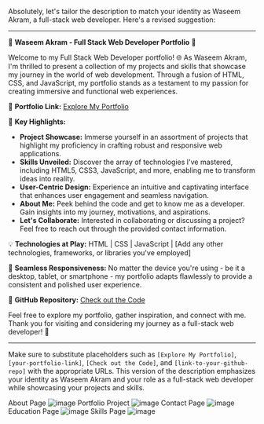 Absolutely, let's tailor the description to match your identity as Waseem Akram, a full-stack web developer. Here's a revised suggestion:

---

🚀 **Waseem Akram - Full Stack Web Developer Portfolio** 🚀

Welcome to my Full Stack Web Developer portfolio! 🌐 As Waseem Akram, I'm thrilled to present a collection of my projects and skills that showcase my journey in the world of web development. Through a fusion of HTML, CSS, and JavaScript, my portfolio stands as a testament to my passion for creating immersive and functional web experiences.

🔗 **Portfolio Link:** [Explore My Portfolio](waseemakram.xyz)

📌 **Key Highlights:**
- **Project Showcase:** Immerse yourself in an assortment of projects that highlight my proficiency in crafting robust and responsive web applications.
- **Skills Unveiled:** Discover the array of technologies I've mastered, including HTML5, CSS3, JavaScript, and more, enabling me to transform ideas into reality.
- **User-Centric Design:** Experience an intuitive and captivating interface that enhances user engagement and seamless navigation.
- **About Me:** Peek behind the code and get to know me as a developer. Gain insights into my journey, motivations, and aspirations.
- **Let's Collaborate:** Interested in collaborating or discussing a project? Feel free to reach out through the provided contact information.

💡 **Technologies at Play:**
HTML | CSS | JavaScript | [Add any other technologies, frameworks, or libraries you've employed]

📱 **Seamless Responsiveness:**
No matter the device you're using - be it a desktop, tablet, or smartphone - my portfolio adapts flawlessly to provide a consistent and polished user experience.

🔗 **GitHub Repository:** [Check out the Code](html-css-javascript-my-portfolio-Waseem-Akram)

Feel free to explore my portfolio, gather inspiration, and connect with me. Thank you for visiting and considering my journey as a full-stack web developer! 🙌

---

Make sure to substitute placeholders such as `[Explore My Portfolio]`, `[your-portfolio-link]`, `[Check out the Code]`, and `[link-to-your-github-repo]` with the appropriate URLs. This version of the description emphasizes your identity as Waseem Akram and your role as a full-stack web developer while showcasing your projects and skills.


About Page ![image](https://github.com/im-waseem/html-css-javascript-my-portfolio-Waseem-Akram/assets/127886814/3d91c5ec-c9bd-4b7a-8895-2b0698bdbbe1)
Portfolio Project ![image](https://github.com/im-waseem/html-css-javascript-my-portfolio-Waseem-Akram/assets/127886814/c894b4af-b88c-4cf6-b484-0fa898bb8200)
Contact Page ![image](https://github.com/im-waseem/html-css-javascript-my-portfolio-Waseem-Akram/assets/127886814/2c6accfa-ab9c-45dc-89ce-fb91855d6652)
Education Page ![image](https://github.com/im-waseem/html-css-javascript-my-portfolio-Waseem-Akram/assets/127886814/ced217db-31a0-41ed-bc4a-0786e8e42256)
Skills Page ![image](https://github.com/im-waseem/html-css-javascript-my-portfolio-Waseem-Akram/assets/127886814/a5fc57a4-886b-4a36-bc98-9ee27e935c8a)




